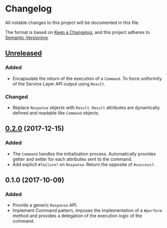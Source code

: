 # Changelog
All notable changes to this project will be documented in this file.

The format is based on [Keep a Changelog](https://keepachangelog.com/en/1.0.0/),
and this project adheres to [Semantic Versioning](https://semver.org/spec/v2.0.0.html).

## [Unreleased]

### Added

* Encapsulate the return of the execution of a `Command`. To force uniformity of
the Service Layer API output using `Result`.

### Changed

* Replace `Response` objects with `Result`. `Result` attributes are dynamically
defined and readable like `Command` objects.

## [0.2.0] (2017-12-15)

### Added

* The `Command` handles the initialization process. Automatically provides
getter and setter for each attributes sent to the command.
* Add explicit `#failure?` on `Response`. Return the opposite of `#success?`.

## 0.1.0 (2017-10-09)

### Added

* Provide a generic `Response` API.
* Implement Command pattern, imposes the implementation of a `#perform` method
and provides a delegation of the execution logic of the command.

[Unreleased]: https://github.com/gemologist/service_layer/compare/v0.2.0...master
[0.2.0]: https://github.com/gemologist/service_layer/compare/v0.1.0...v0.2.0
